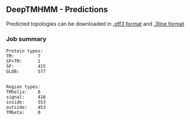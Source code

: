## DeepTMHMM - Predictions
Predicted topologies can be downloaded in [.gff3 format](TMRs.gff3) and [.3line format](predicted_topologies.3line)
### Job summary
```
Protein types:
TM:			7
SP+TM:		1
SP:			415
GLOB:		577


Region types:
TMhelix:	8
signal:		416
inside:		553
outside:	453
TMbeta:		0
```
